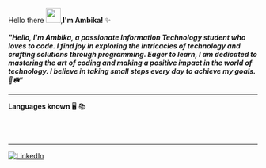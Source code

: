 Hello there <img src="https://raw.githubusercontent.com/MartinHeinz/MartinHeinz/master/wave.gif" width="30px">,<b>I'm Ambika!</b> :sparkles: <br>
<br>
<b><i>"Hello, I'm Ambika, a passionate Information Technology student who loves to code. I find joy in exploring the intricacies of technology and crafting solutions through programming. Eager to learn, I am dedicated to mastering the art of coding and making a positive impact in the world of technology. I believe in taking small steps every day to achieve my goals.🚀☘️"</i></b>




</i>


<hr>

<b>Languages known</b> :desktop_computer: :books: 

<br>
<br>
<hr>

[![LinkedIn](https://img.icons8.com/fluent/48/000000/linkedin.png)](https://www.linkedin.com/in/ambika01)











<!--
**AmbikaSubramanian/AmbikaSubramanian** is a ✨ _special_ ✨ repository because its `README.md` (this file) appears on your GitHub profile.

Here are some ideas to get you started:

- 🔭 I’m currently working on ...
- 🌱 I’m currently learning ...
- 👯 I’m looking to collaborate on ...
- 🤔 I’m looking for help with ...
- 💬 Ask me about ...
- 📫 How to reach me: ...
- 😄 Pronouns: ...
- ⚡ Fun fact: ...
-->
